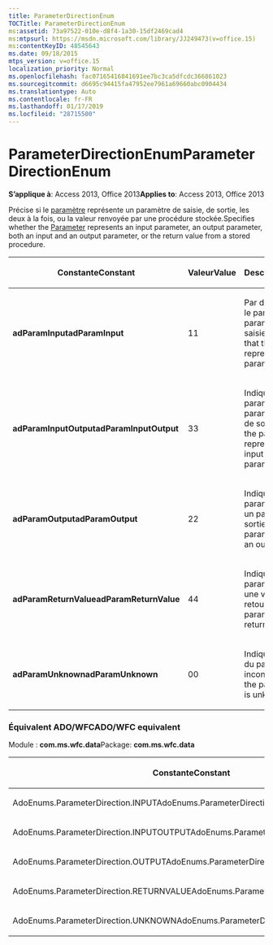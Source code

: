 ```yaml
---
title: ParameterDirectionEnum
TOCTitle: ParameterDirectionEnum
ms:assetid: 73a97522-010e-d8f4-1a30-15df2469cad4
ms:mtpsurl: https://msdn.microsoft.com/library/JJ249473(v=office.15)
ms:contentKeyID: 48545643
ms.date: 09/18/2015
mtps_version: v=office.15
localization_priority: Normal
ms.openlocfilehash: fac07165416841691ee7bc3ca5dfcdc366861023
ms.sourcegitcommit: d6695c94415fa47952ee7961a69660abc0904434
ms.translationtype: Auto
ms.contentlocale: fr-FR
ms.lasthandoff: 01/17/2019
ms.locfileid: "28715500"
---
```

# <a name="parameterdirectionenum"></a><span data-ttu-id="91f3d-102">ParameterDirectionEnum</span><span class="sxs-lookup"><span data-stu-id="91f3d-102">ParameterDirectionEnum</span></span>


<span data-ttu-id="91f3d-103">**S’applique à**: Access 2013, Office 2013</span><span class="sxs-lookup"><span data-stu-id="91f3d-103">**Applies to**: Access 2013, Office 2013</span></span>

<span data-ttu-id="91f3d-104">Précise si le [paramètre](parameter-object-ado.md) représente un paramètre de saisie, de sortie, les deux à la fois, ou la valeur renvoyée par une procédure stockée.</span><span class="sxs-lookup"><span data-stu-id="91f3d-104">Specifies whether the [Parameter](parameter-object-ado.md) represents an input parameter, an output parameter, both an input and an output parameter, or the return value from a stored procedure.</span></span>

<table>
<colgroup>
<col style="width: 33%" />
<col style="width: 33%" />
<col style="width: 33%" />
</colgroup>
<thead>
<tr class="header">
<th><p><span data-ttu-id="91f3d-105">Constante</span><span class="sxs-lookup"><span data-stu-id="91f3d-105">Constant</span></span></p></th>
<th><p><span data-ttu-id="91f3d-106">Valeur</span><span class="sxs-lookup"><span data-stu-id="91f3d-106">Value</span></span></p></th>
<th><p><span data-ttu-id="91f3d-107">Description</span><span class="sxs-lookup"><span data-stu-id="91f3d-107">Description</span></span></p></th>
</tr>
</thead>
<tbody>
<tr class="odd">
<td><p><span data-ttu-id="91f3d-108"><strong>adParamInput</strong></span><span class="sxs-lookup"><span data-stu-id="91f3d-108"><strong>adParamInput</strong></span></span></p></td>
<td><p><span data-ttu-id="91f3d-109">1</span><span class="sxs-lookup"><span data-stu-id="91f3d-109">1</span></span></p></td>
<td><p><span data-ttu-id="91f3d-p101">Par défaut. Indique que le paramètre est un paramètre de saisie.</span><span class="sxs-lookup"><span data-stu-id="91f3d-p101">Default. Indicates that the parameter represents an input parameter.</span></span></p></td>
</tr>
<tr class="even">
<td><p><span data-ttu-id="91f3d-112"><strong>adParamInputOutput</strong></span><span class="sxs-lookup"><span data-stu-id="91f3d-112"><strong>adParamInputOutput</strong></span></span></p></td>
<td><p><span data-ttu-id="91f3d-113">3</span><span class="sxs-lookup"><span data-stu-id="91f3d-113">3</span></span></p></td>
<td><p><span data-ttu-id="91f3d-114">Indique que le paramètre est un paramètre de saisie et de sortie.</span><span class="sxs-lookup"><span data-stu-id="91f3d-114">Indicates that the parameter represents both an input and output parameter.</span></span></p></td>
</tr>
<tr class="odd">
<td><p><span data-ttu-id="91f3d-115"><strong>adParamOutput</strong></span><span class="sxs-lookup"><span data-stu-id="91f3d-115"><strong>adParamOutput</strong></span></span></p></td>
<td><p><span data-ttu-id="91f3d-116">2</span><span class="sxs-lookup"><span data-stu-id="91f3d-116">2</span></span></p></td>
<td><p><span data-ttu-id="91f3d-117">Indique que le paramètre représente un paramètre de sortie.</span><span class="sxs-lookup"><span data-stu-id="91f3d-117">Indicates that the parameter represents an output parameter.</span></span></p></td>
</tr>
<tr class="even">
<td><p><span data-ttu-id="91f3d-118"><strong>adParamReturnValue</strong></span><span class="sxs-lookup"><span data-stu-id="91f3d-118"><strong>adParamReturnValue</strong></span></span></p></td>
<td><p><span data-ttu-id="91f3d-119">4</span><span class="sxs-lookup"><span data-stu-id="91f3d-119">4</span></span></p></td>
<td><p><span data-ttu-id="91f3d-120">Indique que le paramètre représente une valeur de retour.</span><span class="sxs-lookup"><span data-stu-id="91f3d-120">Indicates that the parameter represents a return value.</span></span></p></td>
</tr>
<tr class="odd">
<td><p><span data-ttu-id="91f3d-121"><strong>adParamUnknown</strong></span><span class="sxs-lookup"><span data-stu-id="91f3d-121"><strong>adParamUnknown</strong></span></span></p></td>
<td><p><span data-ttu-id="91f3d-122">0</span><span class="sxs-lookup"><span data-stu-id="91f3d-122">0</span></span></p></td>
<td><p><span data-ttu-id="91f3d-123">Indique que la direction du paramètre est inconnue.</span><span class="sxs-lookup"><span data-stu-id="91f3d-123">Indicates that the parameter direction is unknown.</span></span></p></td>
</tr>
</tbody>
</table>


### <a name="adowfc-equivalent"></a><span data-ttu-id="91f3d-124">Équivalent ADO/WFC</span><span class="sxs-lookup"><span data-stu-id="91f3d-124">ADO/WFC equivalent</span></span>

<span data-ttu-id="91f3d-125">Module : **com.ms.wfc.data**</span><span class="sxs-lookup"><span data-stu-id="91f3d-125">Package: **com.ms.wfc.data**</span></span>

<table>
<colgroup>
<col style="width: 100%" />
</colgroup>
<thead>
<tr class="header">
<th><p><span data-ttu-id="91f3d-126">Constante</span><span class="sxs-lookup"><span data-stu-id="91f3d-126">Constant</span></span></p></th>
</tr>
</thead>
<tbody>
<tr class="odd">
<td><p><span data-ttu-id="91f3d-127">AdoEnums.ParameterDirection.INPUT</span><span class="sxs-lookup"><span data-stu-id="91f3d-127">AdoEnums.ParameterDirection.INPUT</span></span></p></td>
</tr>
<tr class="even">
<td><p><span data-ttu-id="91f3d-128">AdoEnums.ParameterDirection.INPUTOUTPUT</span><span class="sxs-lookup"><span data-stu-id="91f3d-128">AdoEnums.ParameterDirection.INPUTOUTPUT</span></span></p></td>
</tr>
<tr class="odd">
<td><p><span data-ttu-id="91f3d-129">AdoEnums.ParameterDirection.OUTPUT</span><span class="sxs-lookup"><span data-stu-id="91f3d-129">AdoEnums.ParameterDirection.OUTPUT</span></span></p></td>
</tr>
<tr class="even">
<td><p><span data-ttu-id="91f3d-130">AdoEnums.ParameterDirection.RETURNVALUE</span><span class="sxs-lookup"><span data-stu-id="91f3d-130">AdoEnums.ParameterDirection.RETURNVALUE</span></span></p></td>
</tr>
<tr class="odd">
<td><p><span data-ttu-id="91f3d-131">AdoEnums.ParameterDirection.UNKNOWN</span><span class="sxs-lookup"><span data-stu-id="91f3d-131">AdoEnums.ParameterDirection.UNKNOWN</span></span></p></td>
</tr>
</tbody>
</table>


